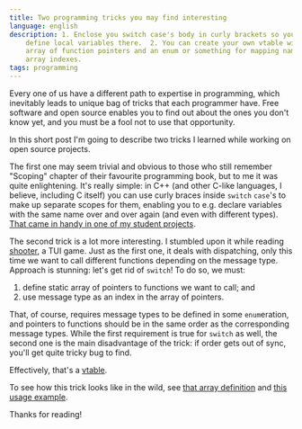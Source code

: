 ```yaml
---
title: Two programming tricks you may find interesting
language: english
description: 1. Enclose you switch case's body in curly brackets so you can
    define local variables there.  2. You can create your own vtable with an
    array of function pointers and an enum or something for mapping names into
    array indexes.
tags: programming
---
```


Every one of us have a different path to expertise in programming, which
inevitably leads to unique bag of tricks that each programmer have. Free
software and open source enables you to find out about the ones you don't know
yet, and you must be a fool not to use that opportunity.

In this short post I'm going to describe two tricks I learned while working on
open source projects.

The first one may seem trivial and obvious to those who still remember
"Scoping" chapter of their favourite programming book, but to me it was quite
enlightening. It's really simple: in C++ (and other C-like languages, I
believe, including C itself) you can use curly braces inside `switch` `case`'s
to make up separate scopes for them, enabling you to e.g. declare variables
with the same name over and over again (and even with different types). [That
came in handy in one of my student
projects](https://github.com/SmirnoffYM/AI-simulator/blob/8f0e3e615f4704b7ea11f98681f39fbcf12ccde3/commodule.cpp#L121).

The second trick is a lot more interesting. I stumbled upon it while reading
[shooter](https://github.com/grouzen/shooter), a TUI game. Just as the first
one, it deals with dispatching, only this time we want to call different
functions depending on the message type. Approach is stunning: let's get rid of
`switch`! To do so, we must:

1. define static array of pointers to functions we want to call; and
2. use message type as an index in the array of pointers.

That, of course, requires message types to be defined in some `enum`eration,
and pointers to functions should be in the same order as the corresponding
message types. While the first requirement is true for `switch` as well, the
second one is the main disadvantage of the trick: if order gets out of sync,
you'll get quite tricky bug to find.

Effectively, that's a [vtable](https://en.wikipedia.org/wiki/Virtual_method_table).

To see how this trick looks like in the wild, see [that array
definition](https://github.com/grouzen/shooter/blob/ea20156449a8e7681868241d7511ef3af8bb483b/src/cdata.c#L268)
and [this usage
example](https://github.com/grouzen/shooter/blob/ea20156449a8e7681868241d7511ef3af8bb483b/src/cdata.c#L314).

Thanks for reading!
